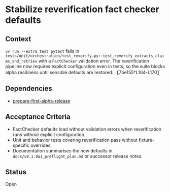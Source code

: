 # Stabilize reverification fact checker defaults

## Context
`uv run --extra test pytest` fails in
`tests/unit/orchestration/test_reverify.py::test_reverify_extracts_claims_and_retries`
with a `FactChecker` validation error. The reverification pipeline now
requires explicit configuration even in tests, so the suite blocks alpha
readiness until sensible defaults are restored.
【7be155†L104-L170】

## Dependencies
- [prepare-first-alpha-release](prepare-first-alpha-release.md)

## Acceptance Criteria
- FactChecker defaults load without validation errors when reverification runs
  without explicit configuration.
- Unit and behavior tests covering reverification pass without fixture-specific
  overrides.
- Documentation summarises the new defaults in `docs/v0.1.0a1_preflight_plan.md`
  or successor release notes.

## Status
Open
